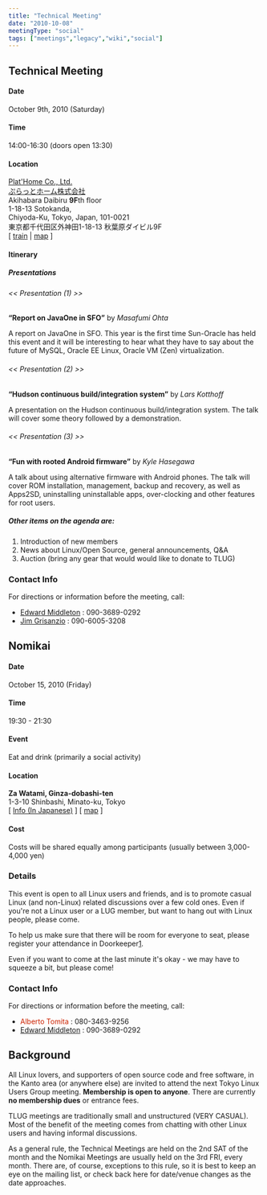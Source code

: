```yaml
---
title: "Technical Meeting"
date: "2010-10-08"
meetingType: "social"
tags: ["meetings","legacy","wiki","social"]
---
```


<h2 id="technical_meeting">Technical Meeting</h2>
<h4 id="date">Date</h4>
<p>October 9th, 2010 (Saturday)</p>
<h4 id="time">Time</h4>
<p>14:00-16:30 (doors open 13:30)</p>
<h4 id="location">Location</h4>
<p><a href="http://www.plathome.com/">Plat'Home Co., Ltd.</a><br />
<a href="http://www.plathome.co.jp/">ぷらっとホーム株式会社</a><br />
Akihabara Daibiru <b>9F</b>th floor<br />
1-18-13 Sotokanda,<br />
Chiyoda-Ku, Tokyo, Japan, 101-0021<br />
東京都千代田区外神田1-18-13 秋葉原ダイビル9F<br />
[ <a href="http://maps.google.com/maps?f=d&amp;source=s_d&amp;saddr=&amp;daddr=35.699284,139.772336&amp;hl=en&amp;geocode=&amp;mra=ls&amp;ttype=arr&amp;date=10%2F09%2F10&amp;time=1:50pm&amp;noexp=0&amp;noal=0&amp;sort=time&amp;sll=35.699229,139.772382&amp;sspn=0.001486,0.002411&amp;ie=UTF8&amp;t=h&amp;z=19&amp;start=0">train</a> | <a href="http://www.plathome.com/profile/location.html">map</a> ]</p>
<h4 id="itinerary">Itinerary</h4>
<h5 id="presentations">Presentations</h5>
<h6 id="presentation_1">&lt;&lt; Presentation (1) &gt;&gt;</h6>
<p><strong>“Report on JavaOne in SFO”</strong> by <em>Masafumi Ohta</em></p>
<p>A report on JavaOne in SFO. This year is the first time Sun-Oracle has held this event and it will
be interesting to hear what they have to say about the future of MySQL, Oracle EE Linux, Oracle VM (Zen) virtualization.</p>
<h6 id="presentation_2">&lt;&lt; Presentation (2) &gt;&gt;</h6>
<p><strong>“Hudson continuous build/integration system”</strong> by <em>Lars Kotthoff</em></p>
<p>A presentation on the Hudson continuous build/integration system. The talk will cover some theory followed by a demonstration.</p>
<h6 id="presentation_3">&lt;&lt; Presentation (3) &gt;&gt;</h6>
<p><strong>“Fun with rooted Android firmware”</strong> by <em>Kyle Hasegawa</em></p>
<p>A talk about using alternative firmware with Android phones. The talk will cover ROM installation, management, backup and recovery, as well as Apps2SD, uninstalling uninstallable apps, over-clocking and other features for root users.</p>
<h5 id="other_items_on_the_agenda_are">Other items on the agenda are:</h5>
<ol>
<li>Introduction of new members</li>
<li>News about Linux/Open Source, general announcements, Q&amp;A</li>
<li>Auction (bring any gear that would would like to donate to TLUG)</li>
</ol>
<h3 id="contact_info">Contact Info</h3>
<p>For directions or information before the meeting, call:</p>
<ul>
<li><a href="./Edward_Middleton">Edward Middleton</a> : 090-3689-0292</li>
<li><a href="./Jim_Grisanzio">Jim Grisanzio</a> : 090-6005-3208</li>
</ul>
<h2 id="nomikai">Nomikai</h2>
<h4 id="date_1">Date</h4>
<p>October 15, 2010 (Friday)</p>
<h4 id="time_1">Time</h4>
<p>19:30 - 21:30</p>
<h4 id="event">Event</h4>
<p>Eat and drink (primarily a social activity)</p>
<h4 id="location_1">Location</h4>
<p><strong>Za Watami, Ginza-dobashi-ten</strong><br />
1-3-10 Shinbashi, Minato-ku, Tokyo<br />
[ <a href="http://r.gnavi.co.jp/a273568/">Info (In Japanese)</a> ]
[ <a href="http://r.gnavi.co.jp/a273568/map/">map</a> ]</p>
<h4 id="cost">Cost</h4>
<p>Costs will be shared equally among participants (usually between 3,000-4,000 yen)</p>
<h3 id="details">Details</h3>
<p>This event is open to all Linux users and friends, and is to promote casual Linux (and non-Linux) related discussions over a few cold ones. Even if you're not a Linux user or a LUG member, but want to hang out with Linux people, please come.</p>
<p>To help us make sure that there will be room for everyone to seat, please register your attendance in Doorkeeper<a href="http://tlug.doorkeeper.jp/">1</a>.</p>
<p>Even if you want to come at the last minute it's okay - we may have to squeeze a bit, but please come!</p>
<h3 id="contact_info_1">Contact Info</h3>
<p>For directions or information before the meeting, call:</p>
<ul>
<li><font color="#CC2200">Alberto Tomita</font> : 080-3463-9256</li>
<li><a href="./Edward_Middleton">Edward Middleton</a> : 090-3689-0292</li>
</ul>

<h2 id="introduction">Background</h2>
<p>All Linux lovers, and supporters of open source code and free software, in the Kanto area (or anywhere else) are invited to attend the next Tokyo Linux Users Group meeting. <b>Membership is open to anyone</b>. There are currently <b>no membership dues</b> or entrance fees.</p>
<p>TLUG meetings are traditionally small and unstructured (VERY CASUAL). Most of the benefit of the meeting comes from chatting with other Linux users and having informal discussions.</p>
<p>As a general rule, the Technical Meetings are held on the 2nd SAT of the month and the Nomikai Meetings are usually held on the 3rd FRI, every month. There are, of course, exceptions to this rule, so it is best to keep an eye on the mailing list, or check back here for date/venue changes as the date approaches.</p>
